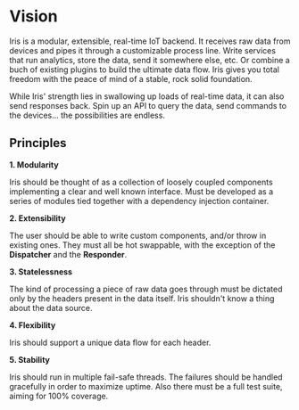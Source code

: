 # Vision

Iris is a modular, extensible, real-time IoT backend. It receives raw data from devices and pipes it through a customizable process line. Write services that run analytics, store the data, send it somewhere else, etc. Or combine a buch of existing plugins to build the ultimate data flow. Iris gives you total freedom with the peace of mind of a stable, rock solid foundation.

While Iris' strength lies in swallowing up loads of real-time data, it can also send responses back. Spin up an API to query the data, send commands to the devices... the possibilities are endless.


## Principles

**1. Modularity**

Iris should be thought of as a collection of loosely coupled components implementing a clear and well known interface. Must be developed as a series of modules tied together with a dependency injection container.

**2. Extensibility**

The user should be able to write custom components, and/or throw in existing ones. They must all be hot swappable, with the exception of the **Dispatcher** and the **Responder**.

**3. Statelessness**

The kind of processing a piece of raw data goes through must be dictated only by the headers present in the data itself. Iris shouldn't know a thing about the data source.

**4. Flexibility**

Iris should support a unique data flow for each header.

**5. Stability**

Iris should run in multiple fail-safe threads. The failures should be handled gracefully in order to maximize uptime. Also there must be a full test suite, aiming for 100% coverage.